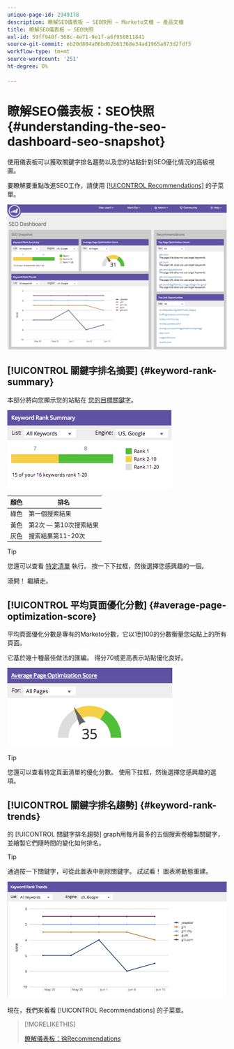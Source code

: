 ```yaml
---
unique-page-id: 2949178
description: 瞭解SEO儀表板 — SEO快照 — Marketo文檔 — 產品文檔
title: 瞭解SEO儀表板 — SEO快照
exl-id: 59ff940f-368c-4e71-9e1f-a6f959811841
source-git-commit: eb20d804a06bd02b61368e34ad1965a873d2fdf5
workflow-type: tm+mt
source-wordcount: '251'
ht-degree: 0%

---
```


# 瞭解SEO儀表板：SEO快照 {#understanding-the-seo-dashboard-seo-snapshot}

使用儀表板可以獲取關鍵字排名趨勢以及您的站點針對SEO優化情況的高級視圖。

要瞭解要重點改進SEO工作，請使用 [[!UICONTROL Recommendations]](/help/marketo/product-docs/additional-apps/seo/understanding-seo/understanding-the-seo-dashboard-seo-recommendations.md) 的子菜單。

![](assets/image2014-9-17-21-3a32-3a22.png)

## [!UICONTROL 關鍵字排名摘要] {#keyword-rank-summary}

本部分將向您顯示您的站點在 [您的目標關鍵字](/help/marketo/product-docs/additional-apps/seo/keywords/seo-add-keywords.md)。

![](assets/image2014-9-17-21-3a34-3a5.png)

| 顏色 | 排名 |
|---|---|
| 綠色 | 第一個搜索結果 |
| 黃色 | 第2次 — 第10次搜索結果 |
| 灰色 | 搜索結果第11-20次 |

>[!TIP]
>
>您還可以查看 [特定清單](/help/marketo/product-docs/additional-apps/seo/keywords/seo-add-remove-keywords-from-a-list.md) 執行。 按一下下拉框，然後選擇您感興趣的一個。

滾開！ 繼續走。

## [!UICONTROL 平均頁面優化分數] {#average-page-optimization-score}

平均頁面優化分數是專有的Marketo分數，它以1到100的分數衡量您站點上的所有頁面。

它基於幾十種最佳做法的匯編。 得分70或更高表示站點優化良好。

![](assets/image2014-9-17-21-3a35-3a55.png)

>[!TIP]
>
>您還可以查看特定頁面清單的優化分數。 使用下拉框，然後選擇您感興趣的選項。

## [!UICONTROL 關鍵字排名趨勢] {#keyword-rank-trends}

的 [!UICONTROL 關鍵字排名趨勢] graph用每月最多的五個搜索卷繪製關鍵字，並繪製它們隨時間的變化如何排名。

>[!TIP]
>
>通過按一下關鍵字，可從此圖表中刪除關鍵字。 試試看！ 圖表將動態重建。

![](assets/image2014-9-17-21-3a37-3a1.png)

現在，我們來看看 [!UICONTROL Recommendations] 的子菜單。

>[!MORELIKETHIS]
>
>[瞭解儀表板：徐Recommendations](/help/marketo/product-docs/additional-apps/seo/understanding-seo/understanding-the-seo-dashboard-seo-recommendations.md)
